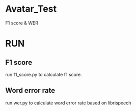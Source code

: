 # Avatar_Test
F1 score &amp; WER

# RUN
## F1 score
run f1_score.py to calculate f1 score.
## Word error rate
run wer.py to calculate word error rate based on librispeech

